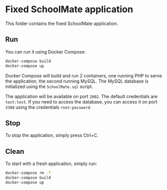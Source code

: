 # Fixed SchoolMate application

This folder contains the fixed SchoolMate application.

## Run

You can run it using Docker Compose:
```bash
docker-compose build
docker-compose up
```

Docker Compose will build and run 2 containers, one running PHP to serve the application,
the second running MySQL. The MySQL database is initialized using the `SchoolMate.sql` script.

The application will be available on port `2002`. The default credentials are `test:test`.
If you need to access the database, you can access it on port `3308` using the credentials `root:password`.

## Stop
To stop the application, simply press Ctrl+C.

## Clean
To start with a fresh application, simply run:
```bash
docker-compose rm -f
docker-compose build
docker-compose up
```
